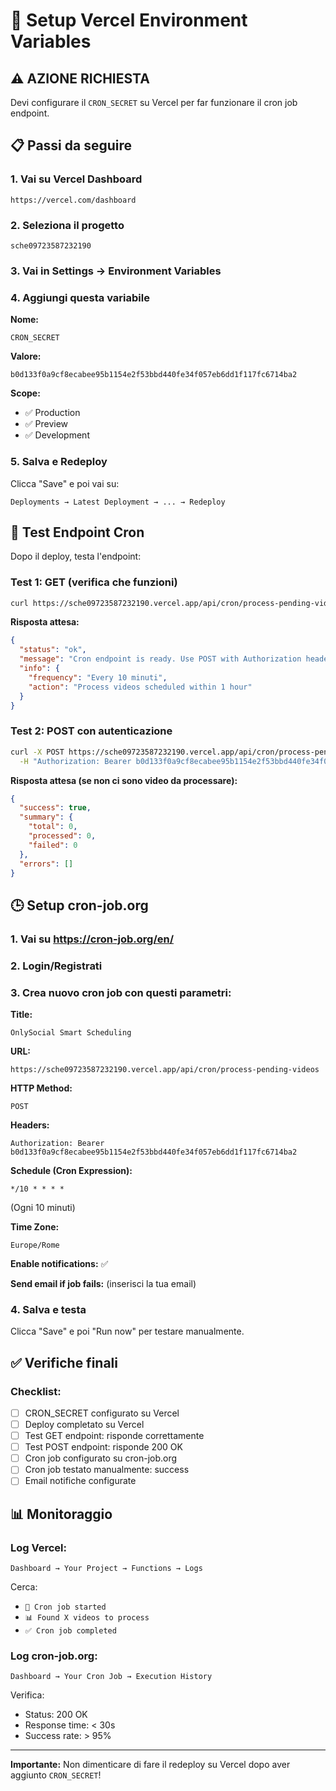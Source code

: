 # 🚀 Setup Vercel Environment Variables

## ⚠️ AZIONE RICHIESTA

Devi configurare il `CRON_SECRET` su Vercel per far funzionare il cron job endpoint.

## 📋 Passi da seguire

### 1. Vai su Vercel Dashboard
```
https://vercel.com/dashboard
```

### 2. Seleziona il progetto
```
sche09723587232190
```

### 3. Vai in Settings → Environment Variables

### 4. Aggiungi questa variabile

**Nome:**
```
CRON_SECRET
```

**Valore:**
```
b0d133f0a9cf8ecabee95b1154e2f53bbd440fe34f057eb6dd1f117fc6714ba2
```

**Scope:** 
- ✅ Production
- ✅ Preview
- ✅ Development

### 5. Salva e Redeploy

Clicca "Save" e poi vai su:
```
Deployments → Latest Deployment → ... → Redeploy
```

## 🧪 Test Endpoint Cron

Dopo il deploy, testa l'endpoint:

### Test 1: GET (verifica che funzioni)
```bash
curl https://sche09723587232190.vercel.app/api/cron/process-pending-videos
```

**Risposta attesa:**
```json
{
  "status": "ok",
  "message": "Cron endpoint is ready. Use POST with Authorization header.",
  "info": {
    "frequency": "Every 10 minuti",
    "action": "Process videos scheduled within 1 hour"
  }
}
```

### Test 2: POST con autenticazione
```bash
curl -X POST https://sche09723587232190.vercel.app/api/cron/process-pending-videos \
  -H "Authorization: Bearer b0d133f0a9cf8ecabee95b1154e2f53bbd440fe34f057eb6dd1f117fc6714ba2"
```

**Risposta attesa (se non ci sono video da processare):**
```json
{
  "success": true,
  "summary": {
    "total": 0,
    "processed": 0,
    "failed": 0
  },
  "errors": []
}
```

## 🕒 Setup cron-job.org

### 1. Vai su https://cron-job.org/en/

### 2. Login/Registrati

### 3. Crea nuovo cron job con questi parametri:

**Title:**
```
OnlySocial Smart Scheduling
```

**URL:**
```
https://sche09723587232190.vercel.app/api/cron/process-pending-videos
```

**HTTP Method:**
```
POST
```

**Headers:**
```
Authorization: Bearer b0d133f0a9cf8ecabee95b1154e2f53bbd440fe34f057eb6dd1f117fc6714ba2
```

**Schedule (Cron Expression):**
```
*/10 * * * *
```
(Ogni 10 minuti)

**Time Zone:**
```
Europe/Rome
```

**Enable notifications:** ✅

**Send email if job fails:** (inserisci la tua email)

### 4. Salva e testa

Clicca "Save" e poi "Run now" per testare manualmente.

## ✅ Verifiche finali

### Checklist:
- [ ] CRON_SECRET configurato su Vercel
- [ ] Deploy completato su Vercel
- [ ] Test GET endpoint: risponde correttamente
- [ ] Test POST endpoint: risponde 200 OK
- [ ] Cron job configurato su cron-job.org
- [ ] Cron job testato manualmente: success
- [ ] Email notifiche configurate

## 📊 Monitoraggio

### Log Vercel:
```
Dashboard → Your Project → Functions → Logs
```

Cerca:
- `🔄 Cron job started`
- `📊 Found X videos to process`
- `✅ Cron job completed`

### Log cron-job.org:
```
Dashboard → Your Cron Job → Execution History
```

Verifica:
- Status: 200 OK
- Response time: < 30s
- Success rate: > 95%

---

**Importante:** Non dimenticare di fare il redeploy su Vercel dopo aver aggiunto `CRON_SECRET`!
